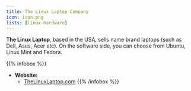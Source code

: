 ```yaml
---
title: The Linux Laptop Company
icon: icon.png
lists: [linux-hardware]
---
```


**The Linux Laptop**, based in the USA, sells name brand laptops (such as Dell, Asus, Acer etc). On the software side, you can choose from Ubuntu, Linux Mint and Fedora.

{{% infobox %}}
- **Website:**
    - [TheLinuxLaptop.com](https://thelinuxlaptop.com/)
{{% /infobox %}}